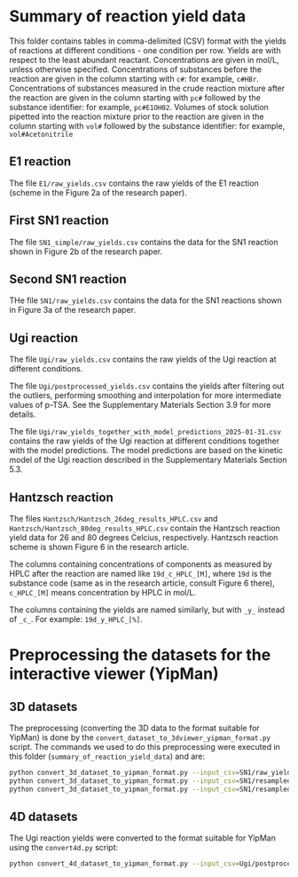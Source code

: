 # Summary of reaction yield data

This folder contains tables in comma-delimited (CSV) format with the yields of reactions at different conditions - one condition per row.
Yields are with respect to the least abundant reactant. Concentrations are given in mol/L,
unless otherwise specified. Concentrations of substances before the reaction are given in the column starting with
`c#`: for example, `c#HBr`. Concentrations of substances measured in the crude reaction mixture after the reaction
are given in the column starting with `pc#` followed by the substance identifier: for example, `pc#E1OH02`.
Volumes of stock solution pipetted into the reaction mixture prior to the reaction are given in the column starting with
`vol#` followed by the substance identifier: for example, `vol#Acetonitrile`

## E1 reaction

The file `E1/raw_yields.csv` contains the raw yields of the E1 reaction (scheme in the Figure 2a of the research paper).

## First SN1 reaction 

The file `SN1_simple/raw_yields.csv` contains the data for the SN1 reaction shown in Figure 2b of the research paper.

## Second SN1 reaction

THe file `SN1/raw_yields.csv` contains the data for the SN1 reactions shown in Figure 3a of the research paper.

## Ugi reaction

The file `Ugi/raw_yields.csv` contains the raw yields of the Ugi reaction at different conditions.

The file `Ugi/postprocessed_yields.csv` contains the yields after filtering out the outliers, performing smoothing
and interpolation for more intermediate values of p-TSA. See the Supplementary Materials Section 3.9 for
more details.

The file `Ugi/raw_yields_together_with_model_predictions_2025-01-31.csv` contains the raw yields of the Ugi reaction at different conditions
together with the model predictions. The model predictions are based on the kinetic model of the Ugi reaction described
in the Supplementary Materials Section 5.3.

## Hantzsch reaction

The files `Hantzsch/Hantzsch_26deg_results_HPLC.csv` and `Hantzsch/Hantzsch_80deg_results_HPLC.csv` contain
the Hantzsch reaction yield data for 26 and 80 degrees Celcius, respectively. 
Hantzsch reaction scheme is shown Figure 6 in the research article.

The columns containing concentrations of components as measured by HPLC after the reaction are named
like `19d_c_HPLC_[M]`, where `19d` is the substance code (same as in the research article, consult Figure 6 there),
`c_HPLC_[M]` means concentration by HPLC in mol/L. 

The columns containing the yields are named similarly, but with `_y_` instead
of `_c_`. For example: `19d_y_HPLC_[%]`.

# Preprocessing the datasets for the interactive viewer (YipMan)

## 3D datasets

The preprocessing (converting the 3D data to the format suitable for YipMan) is done by
the `convert_dataset_to_3dviewer_yipman_format.py` script. The commands we used to do this preprocessing were
executed in this folder (`summary_of_reaction_yield_data`) and are:

```bash
python convert_3d_dataset_to_yipman_format.py --input_csv=SN1/raw_yields.csv --output_csv=SN1/SN1_raw_yields_yipman.csv --X='c#SN1OH01' --Y='c#HBr' --Z='Temperature' --V='yield' --Xscale=1000 --Yscale=1000 --Zscale=1 --Xrename='[SN10H01](mM)' --Yrename='[HBr](mM)'
python convert_3d_dataset_to_yipman_format.py --input_csv=SN1/resampled_SN1_yield.csv --output_csv=SN1/resampled_SN1_yield_yipman.csv --X='Alcohol(mM)' --Y='HBr(mM)' --Z='Temperature(°C)' --V='Yield' --Xscale=1 --Yscale=1 --Zscale=1 --Xrename='[Alcohol](mM)' --Yrename='[HBr](mM)'
python convert_3d_dataset_to_yipman_format.py --input_csv=SN1/resampled_SN1_yield_15d.csv --output_csv=SN1/resampled_SN1_yield_15d_yipman.csv --X='Alcohol(mM)' --Y='HBr(mM)' --Z='Temperature(°C)' --V='yield of 15d' --Xscale=1 --Yscale=1 --Zscale=1 --Xrename='[Alcohol](mM)' --Yrename='[HBr](mM)'
```

## 4D datasets

The Ugi reaction yields were converted to the format suitable for YipMan using the `convert4d.py` script:

```bash
python convert_4d_dataset_to_yipman_format.py --input_csv=Ugi/postprocessed_yields.csv --output_name=Ugi/ugi_postprocessed_yields_yipman/ugi_yipman --prefix_of_relative_dir='../CSV/ugi_postprocessed_yields_yipman/' --X='am001' --Y='ald001' --Z='ic001' --T='ptsa' --V='yield' --Xrename='[amine](mM)' --Yrename='[aldehyde](mM)' --Zrename='[isocyanide](mM)' --Xscale=1000 --Yscale=1000 --Zscale=1000 --Tlabel_prefix='[pTSA]=' --Tlabel_suffix=' M'
```